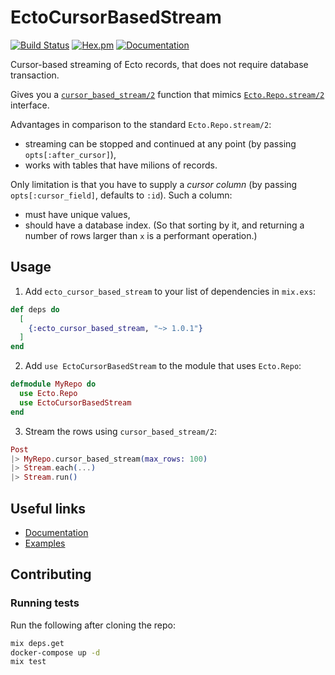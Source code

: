 # EctoCursorBasedStream

[![Build Status](https://github.com/elixir-ecto/ecto/workflows/CI/badge.svg)](https://github.com/allegro/ecto-cursor-based-stream/actions) [![Hex.pm](https://img.shields.io/hexpm/v/ecto_cursor_based_stream.svg)](https://hex.pm/packages/ecto_cursor_based_stream) [![Documentation](https://img.shields.io/badge/documentation-gray)](https://hexdocs.pm/ecto_cursor_based_stream/)

Cursor-based streaming of Ecto records, that does not require database transaction.

Gives you a [`cursor_based_stream/2`](https://hexdocs.pm/ecto_cursor_based_stream/EctoCursorBasedStream.html#c:cursor_based_stream/2) function that mimics [`Ecto.Repo.stream/2`](https://hexdocs.pm/ecto/Ecto.Repo.html#c:stream/2) interface.

Advantages in comparison to the standard `Ecto.Repo.stream/2`:

- streaming can be stopped and continued at any point (by passing `opts[:after_cursor]`),
- works with tables that have milions of records.

Only limitation is that you have to supply a _cursor column_ (by passing `opts[:cursor_field]`, defaults to `:id`). Such a column:

- must have unique values,
- should have a database index. (So that sorting by it, and returning a number of rows larger than `x` is a performant operation.)

## Usage

1. Add `ecto_cursor_based_stream` to your list of dependencies in `mix.exs`:

```elixir
def deps do
  [
    {:ecto_cursor_based_stream, "~> 1.0.1"}
  ]
end
```

2. Add `use EctoCursorBasedStream` to the module that uses `Ecto.Repo`:

```elixir
defmodule MyRepo do
  use Ecto.Repo
  use EctoCursorBasedStream
end
```

3. Stream the rows using `cursor_based_stream/2`:

```elixir
Post
|> MyRepo.cursor_based_stream(max_rows: 100)
|> Stream.each(...)
|> Stream.run()
```

## Useful links

- [Documentation](https://hexdocs.pm/ecto_cursor_based_stream)
- [Examples](https://github.com/allegro/ecto-cursor-based-stream/blob/main/test/ecto_cursor_based_stream_test.exs)

## Contributing

### Running tests

Run the following after cloning the repo:

```sh
mix deps.get
docker-compose up -d
mix test
```
